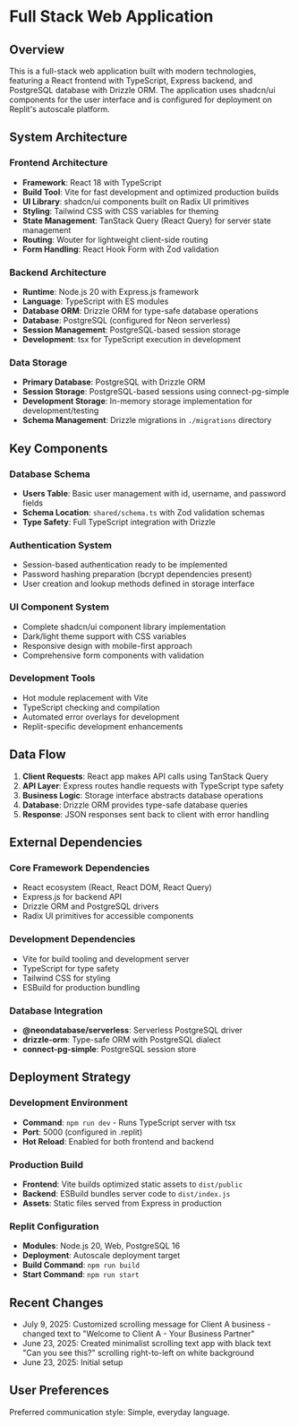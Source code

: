 # Full Stack Web Application

## Overview

This is a full-stack web application built with modern technologies, featuring a React frontend with TypeScript, Express backend, and PostgreSQL database with Drizzle ORM. The application uses shadcn/ui components for the user interface and is configured for deployment on Replit's autoscale platform.

## System Architecture

### Frontend Architecture
- **Framework**: React 18 with TypeScript
- **Build Tool**: Vite for fast development and optimized production builds
- **UI Library**: shadcn/ui components built on Radix UI primitives
- **Styling**: Tailwind CSS with CSS variables for theming
- **State Management**: TanStack Query (React Query) for server state management
- **Routing**: Wouter for lightweight client-side routing
- **Form Handling**: React Hook Form with Zod validation

### Backend Architecture
- **Runtime**: Node.js 20 with Express.js framework
- **Language**: TypeScript with ES modules
- **Database ORM**: Drizzle ORM for type-safe database operations
- **Database**: PostgreSQL (configured for Neon serverless)
- **Session Management**: PostgreSQL-based session storage
- **Development**: tsx for TypeScript execution in development

### Data Storage
- **Primary Database**: PostgreSQL with Drizzle ORM
- **Session Storage**: PostgreSQL-based sessions using connect-pg-simple
- **Development Storage**: In-memory storage implementation for development/testing
- **Schema Management**: Drizzle migrations in `./migrations` directory

## Key Components

### Database Schema
- **Users Table**: Basic user management with id, username, and password fields
- **Schema Location**: `shared/schema.ts` with Zod validation schemas
- **Type Safety**: Full TypeScript integration with Drizzle

### Authentication System
- Session-based authentication ready to be implemented
- Password hashing preparation (bcrypt dependencies present)
- User creation and lookup methods defined in storage interface

### UI Component System
- Complete shadcn/ui component library implementation
- Dark/light theme support with CSS variables
- Responsive design with mobile-first approach
- Comprehensive form components with validation

### Development Tools
- Hot module replacement with Vite
- TypeScript checking and compilation
- Automated error overlays for development
- Replit-specific development enhancements

## Data Flow

1. **Client Requests**: React app makes API calls using TanStack Query
2. **API Layer**: Express routes handle requests with TypeScript type safety
3. **Business Logic**: Storage interface abstracts database operations
4. **Database**: Drizzle ORM provides type-safe database queries
5. **Response**: JSON responses sent back to client with error handling

## External Dependencies

### Core Framework Dependencies
- React ecosystem (React, React DOM, React Query)
- Express.js for backend API
- Drizzle ORM and PostgreSQL drivers
- Radix UI primitives for accessible components

### Development Dependencies
- Vite for build tooling and development server
- TypeScript for type safety
- Tailwind CSS for styling
- ESBuild for production bundling

### Database Integration
- **@neondatabase/serverless**: Serverless PostgreSQL driver
- **drizzle-orm**: Type-safe ORM with PostgreSQL dialect
- **connect-pg-simple**: PostgreSQL session store

## Deployment Strategy

### Development Environment
- **Command**: `npm run dev` - Runs TypeScript server with tsx
- **Port**: 5000 (configured in .replit)
- **Hot Reload**: Enabled for both frontend and backend

### Production Build
- **Frontend**: Vite builds optimized static assets to `dist/public`
- **Backend**: ESBuild bundles server code to `dist/index.js`
- **Assets**: Static files served from Express in production

### Replit Configuration
- **Modules**: Node.js 20, Web, PostgreSQL 16
- **Deployment**: Autoscale deployment target
- **Build Command**: `npm run build`
- **Start Command**: `npm run start`

## Recent Changes

- July 9, 2025: Customized scrolling message for Client A business - changed text to "Welcome to Client A - Your Business Partner"
- June 23, 2025: Created minimalist scrolling text app with black text "Can you see this?" scrolling right-to-left on white background
- June 23, 2025: Initial setup

## User Preferences

Preferred communication style: Simple, everyday language.